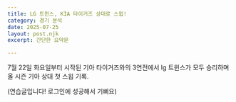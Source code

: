 ```yaml
---
title: LG 트윈스, KIA 타이거즈 상대로 스윕!
category: 경기 분석
date: 2025-07-25
layout: post.njk
excerpt: 간단한 요약문

---
```

7월 22일 화요일부터 시작된 기아 타이거즈와의 3연전에서 lg 트윈스가 모두 승리하며 올 시즌 기아 상대 첫 스윕 기록.



(연습글입니다! 로그인에 성공해서 기뻐요)
